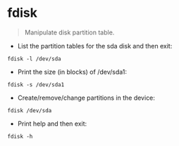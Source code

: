 # fdisk
> Manipulate disk partition table.

- List  the  partition  tables for the sda disk and then exit:

`fdisk -l /dev/sda`

- Print the size (in blocks) of /dev/sda1:

`fdisk -s /dev/sda1`

- Create/remove/change partitions in the device:

`fdisk /dev/sda`

- Print help and then exit:
      
`fdisk -h`
